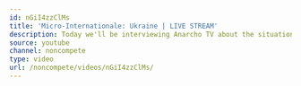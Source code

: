 ```yaml
---
id: nGiI4zzClMs
title: 'Micro-Internationale: Ukraine | LIVE STREAM'
description: Today we'll be interviewing Anarcho TV about the situation in the Ukraine.
source: youtube
channel: noncompete
type: video
url: /noncompete/videos/nGiI4zzClMs/
---
```


